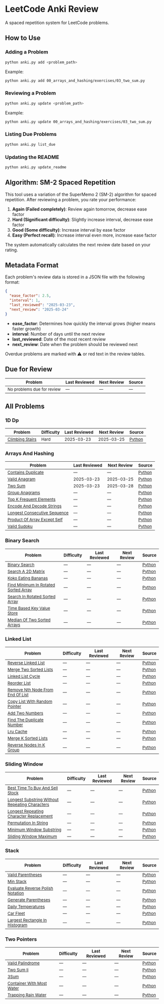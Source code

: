 # LeetCode Anki Review

A spaced repetition system for LeetCode problems.

## How to Use

### Adding a Problem

```bash
python anki.py add <problem_path>
```

Example:

```bash
python anki.py add 00_arrays_and_hashing/exercises/03_two_sum.py
```

### Reviewing a Problem

```bash
python anki.py update <problem_path>
```

Example:

```bash
python anki.py update 00_arrays_and_hashing/exercises/03_two_sum.py
```

### Listing Due Problems

```bash
python anki.py list_due
```

### Updating the README

```bash
python anki.py update_readme
```

## Algorithm: SM-2 Spaced Repetition

This tool uses a variation of the SuperMemo 2 (SM-2) algorithm for spaced repetition. After reviewing a problem, you rate your performance:

1. **Again (Failed completely)**: Review again tomorrow, decrease ease factor
2. **Hard (Significant difficulty)**: Slightly increase interval, decrease ease factor
3. **Good (Some difficulty)**: Increase interval by ease factor
4. **Easy (Perfect recall)**: Increase interval even more, increase ease factor

The system automatically calculates the next review date based on your rating.

## Metadata Format

Each problem's review data is stored in a JSON file with the following format:

```json
{
  "ease_factor": 2.5,
  "interval": 1,
  "last_reviewed": "2025-03-23",
  "next_review": "2025-03-24"
}
```

- **ease_factor**: Determines how quickly the interval grows (higher means faster growth)
- **interval**: Number of days until the next review
- **last_reviewed**: Date of the most recent review
- **next_review**: Date when the problem should be reviewed next

Overdue problems are marked with ⚠️ or red text in the review tables.

## Due for Review

| <sub>Problem</sub>                    | <sub>Last Reviewed</sub> | <sub>Next Review</sub> | <sub>Source</sub> |
| ------------------------------------- | ------------------------ | ---------------------- | ----------------- |
| <sub>No problems due for review</sub> | <sub>—</sub>             | <sub>—</sub>           | <sub>—</sub>      |

## All Problems

### 1D Dp

| <sub>Problem</sub>                                                          | <sub>Difficulty</sub> | <sub>Last Reviewed</sub> | <sub>Next Review</sub> | <sub>Source</sub>                                                |
| --------------------------------------------------------------------------- | --------------------- | ------------------------ | ---------------------- | ---------------------------------------------------------------- |
| <sub>[Climbing Stairs](https://leetcode.com/problems/climbing-stairs)</sub> | <sub>Hard</sub>       | <sub>2025-03-23</sub>    | <sub>2025-03-25</sub>  | <sub>[Python](../05_1d_dp/exercises/00_climbing_stairs.py)</sub> |

### Arrays And Hashing

| <sub>Problem</sub>                                                                                    | <sub>Last Reviewed</sub> | <sub>Next Review</sub> | <sub>Source</sub>                                                                       |
| ----------------------------------------------------------------------------------------------------- | ------------------------ | ---------------------- | --------------------------------------------------------------------------------------- |
| <sub>[Contains Duplicate](https://leetcode.com/problems/contains-duplicate)</sub>                     | <sub>—</sub>             | <sub>—</sub>           | <sub>[Python](../00_arrays_and_hashing/exercises/01_contains_duplicate.py)</sub>        |
| <sub>[Valid Anagram](https://leetcode.com/problems/valid-anagram)</sub>                               | <sub>2025-03-23</sub>    | <sub>2025-03-25</sub>  | <sub>[Python](../00_arrays_and_hashing/exercises/02_valid_anagram.py)</sub>             |
| <sub>[Two Sum](https://leetcode.com/problems/two-sum)</sub>                                           | <sub>2025-03-23</sub>    | <sub>2025-03-28</sub>  | <sub>[Python](../00_arrays_and_hashing/exercises/03_two_sum.py)</sub>                   |
| <sub>[Group Anagrams](https://leetcode.com/problems/group-anagrams)</sub>                             | <sub>—</sub>             | <sub>—</sub>           | <sub>[Python](../00_arrays_and_hashing/exercises/04_group_anagrams.py)</sub>            |
| <sub>[Top K Frequent Elements](https://leetcode.com/problems/top-k-frequent-elements)</sub>           | <sub>—</sub>             | <sub>—</sub>           | <sub>[Python](../00_arrays_and_hashing/exercises/05_top_k_frequent_elements.py)</sub>   |
| <sub>[Encode And Decode Strings](https://leetcode.com/problems/encode-and-decode-strings)</sub>       | <sub>—</sub>             | <sub>—</sub>           | <sub>[Python](../00_arrays_and_hashing/exercises/encode_and_decode_strings.py)</sub>    |
| <sub>[Longest Consecutive Sequence](https://leetcode.com/problems/longest-consecutive-sequence)</sub> | <sub>—</sub>             | <sub>—</sub>           | <sub>[Python](../00_arrays_and_hashing/exercises/longest_consecutive_sequence.py)</sub> |
| <sub>[Product Of Array Except Self](https://leetcode.com/problems/product-of-array-except-self)</sub> | <sub>—</sub>             | <sub>—</sub>           | <sub>[Python](../00_arrays_and_hashing/exercises/product_of_array_except_self.py)</sub> |
| <sub>[Valid Sudoku](https://leetcode.com/problems/valid-sudoku)</sub>                                 | <sub>—</sub>             | <sub>—</sub>           | <sub>[Python](../00_arrays_and_hashing/exercises/valid_sudoku.py)</sub>                 |

### Binary Search

| <sub>Problem</sub>                                                                                                    | <sub>Difficulty</sub> | <sub>Last Reviewed</sub> | <sub>Next Review</sub> | <sub>Source</sub>                                                                             |
| --------------------------------------------------------------------------------------------------------------------- | --------------------- | ------------------------ | ---------------------- | --------------------------------------------------------------------------------------------- |
| <sub>[Binary Search](https://leetcode.com/problems/binary-search)</sub>                                               | <sub>—</sub>          | <sub>—</sub>             | <sub>—</sub>           | <sub>[Python](../02_binary_search/exercises/00_binary_search.py)</sub>                        |
| <sub>[Search A 2D Matrix](https://leetcode.com/problems/search-a-2d-matrix)</sub>                                     | <sub>—</sub>          | <sub>—</sub>             | <sub>—</sub>           | <sub>[Python](../02_binary_search/exercises/01_search_a_2d_matrix.py)</sub>                   |
| <sub>[Koko Eating Bananas](https://leetcode.com/problems/koko-eating-bananas)</sub>                                   | <sub>—</sub>          | <sub>—</sub>             | <sub>—</sub>           | <sub>[Python](../02_binary_search/exercises/02_koko_eating_bananas.py)</sub>                  |
| <sub>[Find Minimum In Rotated Sorted Array](https://leetcode.com/problems/find-minimum-in-rotated-sorted-array)</sub> | <sub>—</sub>          | <sub>—</sub>             | <sub>—</sub>           | <sub>[Python](../02_binary_search/exercises/03_find_minimum_in_rotated_sorted_array.py)</sub> |
| <sub>[Search In Rotated Sorted Array](https://leetcode.com/problems/search-in-rotated-sorted-array)</sub>             | <sub>—</sub>          | <sub>—</sub>             | <sub>—</sub>           | <sub>[Python](../02_binary_search/exercises/04_search_in_rotated_sorted_array.py)</sub>       |
| <sub>[Time Based Key Value Store](https://leetcode.com/problems/time-based-key-value-store)</sub>                     | <sub>—</sub>          | <sub>—</sub>             | <sub>—</sub>           | <sub>[Python](../02_binary_search/exercises/05_time_based_key_value_store.py)</sub>           |
| <sub>[Median Of Two Sorted Arrays](https://leetcode.com/problems/median-of-two-sorted-arrays)</sub>                   | <sub>—</sub>          | <sub>—</sub>             | <sub>—</sub>           | <sub>[Python](../02_binary_search/exercises/06_median_of_two_sorted_arrays.py)</sub>          |

### Linked List

| <sub>Problem</sub>                                                                                            | <sub>Difficulty</sub> | <sub>Last Reviewed</sub> | <sub>Next Review</sub> | <sub>Source</sub>                                                                       |
| ------------------------------------------------------------------------------------------------------------- | --------------------- | ------------------------ | ---------------------- | --------------------------------------------------------------------------------------- |
| <sub>[Reverse Linked List](https://leetcode.com/problems/reverse-linked-list)</sub>                           | <sub>—</sub>          | <sub>—</sub>             | <sub>—</sub>           | <sub>[Python](../02_linked_list/exercises/00_reverse_linked_list.py)</sub>              |
| <sub>[Merge Two Sorted Lists](https://leetcode.com/problems/merge-two-sorted-lists)</sub>                     | <sub>—</sub>          | <sub>—</sub>             | <sub>—</sub>           | <sub>[Python](../02_linked_list/exercises/01_merge_two_sorted_lists.py)</sub>           |
| <sub>[Linked List Cycle](https://leetcode.com/problems/linked-list-cycle)</sub>                               | <sub>—</sub>          | <sub>—</sub>             | <sub>—</sub>           | <sub>[Python](../02_linked_list/exercises/02_linked_list_cycle.py)</sub>                |
| <sub>[Reorder List](https://leetcode.com/problems/reorder-list)</sub>                                         | <sub>—</sub>          | <sub>—</sub>             | <sub>—</sub>           | <sub>[Python](../02_linked_list/exercises/03_reorder_list.py)</sub>                     |
| <sub>[Remove Nth Node From End Of List](https://leetcode.com/problems/remove-nth-node-from-end-of-list)</sub> | <sub>—</sub>          | <sub>—</sub>             | <sub>—</sub>           | <sub>[Python](../02_linked_list/exercises/04_remove_nth_node_from_end_of_list.py)</sub> |
| <sub>[Copy List With Random Pointer](https://leetcode.com/problems/copy-list-with-random-pointer)</sub>       | <sub>—</sub>          | <sub>—</sub>             | <sub>—</sub>           | <sub>[Python](../02_linked_list/exercises/05_copy_list_with_random_pointer.py)</sub>    |
| <sub>[Add Two Numbers](https://leetcode.com/problems/add-two-numbers)</sub>                                   | <sub>—</sub>          | <sub>—</sub>             | <sub>—</sub>           | <sub>[Python](../02_linked_list/exercises/06_add_two_numbers.py)</sub>                  |
| <sub>[Find The Duplicate Number](https://leetcode.com/problems/find-the-duplicate-number)</sub>               | <sub>—</sub>          | <sub>—</sub>             | <sub>—</sub>           | <sub>[Python](../02_linked_list/exercises/07_find_the_duplicate_number.py)</sub>        |
| <sub>[Lru Cache](https://leetcode.com/problems/lru-cache)</sub>                                               | <sub>—</sub>          | <sub>—</sub>             | <sub>—</sub>           | <sub>[Python](../02_linked_list/exercises/08_lru_cache.py)</sub>                        |
| <sub>[Merge K Sorted Lists](https://leetcode.com/problems/merge-k-sorted-lists)</sub>                         | <sub>—</sub>          | <sub>—</sub>             | <sub>—</sub>           | <sub>[Python](../02_linked_list/exercises/09_merge_k_sorted_lists.py)</sub>             |
| <sub>[Reverse Nodes In K Group](https://leetcode.com/problems/reverse-nodes-in-k-group)</sub>                 | <sub>—</sub>          | <sub>—</sub>             | <sub>—</sub>           | <sub>[Python](../02_linked_list/exercises/10_reverse_nodes_in_k_group.py)</sub>         |

### Sliding Window

| <sub>Problem</sub>                                                                                                                        | <sub>Difficulty</sub> | <sub>Last Reviewed</sub> | <sub>Next Review</sub> | <sub>Source</sub>                                                                                        |
| ----------------------------------------------------------------------------------------------------------------------------------------- | --------------------- | ------------------------ | ---------------------- | -------------------------------------------------------------------------------------------------------- |
| <sub>[Best Time To Buy And Sell Stock](https://leetcode.com/problems/best-time-to-buy-and-sell-stock)</sub>                               | <sub>—</sub>          | <sub>—</sub>             | <sub>—</sub>           | <sub>[Python](../02_sliding_window/exercises/00_best_time_to_buy_and_sell_stock.py)</sub>                |
| <sub>[Longest Substring Without Repeating Characters](https://leetcode.com/problems/longest-substring-without-repeating-characters)</sub> | <sub>—</sub>          | <sub>—</sub>             | <sub>—</sub>           | <sub>[Python](../02_sliding_window/exercises/01_longest_substring_without_repeating_characters.py)</sub> |
| <sub>[Longest Repeating Character Replacement](https://leetcode.com/problems/longest-repeating-character-replacement)</sub>               | <sub>—</sub>          | <sub>—</sub>             | <sub>—</sub>           | <sub>[Python](../02_sliding_window/exercises/02_longest_repeating_character_replacement.py)</sub>        |
| <sub>[Permutation In String](https://leetcode.com/problems/permutation-in-string)</sub>                                                   | <sub>—</sub>          | <sub>—</sub>             | <sub>—</sub>           | <sub>[Python](../02_sliding_window/exercises/03_permutation_in_string.py)</sub>                          |
| <sub>[Minimum Window Substring](https://leetcode.com/problems/minimum-window-substring)</sub>                                             | <sub>—</sub>          | <sub>—</sub>             | <sub>—</sub>           | <sub>[Python](../02_sliding_window/exercises/04_minimum_window_substring.py)</sub>                       |
| <sub>[Sliding Window Maximum](https://leetcode.com/problems/sliding-window-maximum)</sub>                                                 | <sub>—</sub>          | <sub>—</sub>             | <sub>—</sub>           | <sub>[Python](../02_sliding_window/exercises/05_sliding_window_maximum.py)</sub>                         |

### Stack

| <sub>Problem</sub>                                                                                            | <sub>Difficulty</sub> | <sub>Last Reviewed</sub> | <sub>Next Review</sub> | <sub>Source</sub>                                                                 |
| ------------------------------------------------------------------------------------------------------------- | --------------------- | ------------------------ | ---------------------- | --------------------------------------------------------------------------------- |
| <sub>[Valid Parentheses](https://leetcode.com/problems/valid-parentheses)</sub>                               | <sub>—</sub>          | <sub>—</sub>             | <sub>—</sub>           | <sub>[Python](../01_stack/exercises/00_valid_parentheses.py)</sub>                |
| <sub>[Min Stack](https://leetcode.com/problems/min-stack)</sub>                                               | <sub>—</sub>          | <sub>—</sub>             | <sub>—</sub>           | <sub>[Python](../01_stack/exercises/01_min_stack.py)</sub>                        |
| <sub>[Evaluate Reverse Polish Notation](https://leetcode.com/problems/evaluate-reverse-polish-notation)</sub> | <sub>—</sub>          | <sub>—</sub>             | <sub>—</sub>           | <sub>[Python](../01_stack/exercises/02_evaluate_reverse_polish_notation.py)</sub> |
| <sub>[Generate Parentheses](https://leetcode.com/problems/generate-parentheses)</sub>                         | <sub>—</sub>          | <sub>—</sub>             | <sub>—</sub>           | <sub>[Python](../01_stack/exercises/03_generate_parentheses.py)</sub>             |
| <sub>[Daily Temperatures](https://leetcode.com/problems/daily-temperatures)</sub>                             | <sub>—</sub>          | <sub>—</sub>             | <sub>—</sub>           | <sub>[Python](../01_stack/exercises/04_daily_temperatures.py)</sub>               |
| <sub>[Car Fleet](https://leetcode.com/problems/car-fleet)</sub>                                               | <sub>—</sub>          | <sub>—</sub>             | <sub>—</sub>           | <sub>[Python](../01_stack/exercises/05_car_fleet.py)</sub>                        |
| <sub>[Largest Rectangle In Histogram](https://leetcode.com/problems/largest-rectangle-in-histogram)</sub>     | <sub>—</sub>          | <sub>—</sub>             | <sub>—</sub>           | <sub>[Python](../01_stack/exercises/06_largest_rectangle_in_histogram.py)</sub>   |

### Two Pointers

| <sub>Problem</sub>                                                                              | <sub>Difficulty</sub> | <sub>Last Reviewed</sub> | <sub>Next Review</sub> | <sub>Source</sub>                                                                 |
| ----------------------------------------------------------------------------------------------- | --------------------- | ------------------------ | ---------------------- | --------------------------------------------------------------------------------- |
| <sub>[Valid Palindrome](https://leetcode.com/problems/valid-palindrome)</sub>                   | <sub>—</sub>          | <sub>—</sub>             | <sub>—</sub>           | <sub>[Python](../01_two_pointers/exercises/01_valid_palindrome.py)</sub>          |
| <sub>[Two Sum Ii](https://leetcode.com/problems/two-sum-ii)</sub>                               | <sub>—</sub>          | <sub>—</sub>             | <sub>—</sub>           | <sub>[Python](../01_two_pointers/exercises/02_two_sum_ii.py)</sub>                |
| <sub>[3Sum](https://leetcode.com/problems/3sum)</sub>                                           | <sub>—</sub>          | <sub>—</sub>             | <sub>—</sub>           | <sub>[Python](../01_two_pointers/exercises/03_3sum.py)</sub>                      |
| <sub>[Container With Most Water](https://leetcode.com/problems/container-with-most-water)</sub> | <sub>—</sub>          | <sub>—</sub>             | <sub>—</sub>           | <sub>[Python](../01_two_pointers/exercises/04_container_with_most_water.py)</sub> |
| <sub>[Trapping Rain Water](https://leetcode.com/problems/trapping-rain-water)</sub>             | <sub>—</sub>          | <sub>—</sub>             | <sub>—</sub>           | <sub>[Python](../01_two_pointers/exercises/05_trapping_rain_water.py)</sub>       |
